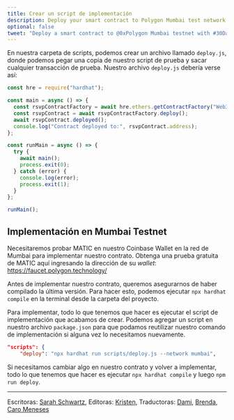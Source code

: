 ```yaml
---
title: Crear un script de implementación
description: Deploy your smart contract to Polygon Mumbai test network using Hardhat.
optional: false
tweet: "Deploy a smart contract to @0xPolygon Mumbai testnet with #30DaysofWeb3 @womenbuildweb3 💪"
---
```


En nuestra carpeta de scripts, podemos crear un archivo llamado `deploy.js`, donde podemos pegar una copia de nuestro script de prueba y sacar cualquier transacción de prueba. Nuestro archivo `deploy.js` debería verse así:

```javascript
const hre = require("hardhat");

const main = async () => {
  const rsvpContractFactory = await hre.ethers.getContractFactory("Web3RSVP");
  const rsvpContract = await rsvpContractFactory.deploy();
  await rsvpContract.deployed();
  console.log("Contract deployed to:", rsvpContract.address);
};

const runMain = async () => {
  try {
    await main();
    process.exit(0);
  } catch (error) {
    console.log(error);
    process.exit(1);
  }
};

runMain();
```

## Implementación en Mumbai Testnet

Necesitaremos probar MATIC en nuestro Coinbase Wallet en la red de Mumbai para implementar nuestro contrato. Obtenga una prueba gratuita de MATIC aquí ingresando la dirección de su _wallet_: https://faucet.polygon.technology/

Antes de implementar nuestro contrato, queremos asegurarnos de haber compilado la última versión. Para hacer esto, podemos ejecutar `npx hardhat compile` en la terminal desde la carpeta del proyecto.

Para implementar, todo lo que tenemos que hacer es ejecutar el script de implementación que acabamos de crear. Podemos agregar un script en nuestro archivo `package.json` para que podamos reutilizar nuestro comando de implementación si alguna vez lo necesitamos nuevamente.

```json
"scripts": {
    "deploy": "npx hardhat run scripts/deploy.js --network mumbai",

```

Si necesitamos cambiar algo en nuestro contrato y volver a implementar, todo lo que tenemos que hacer es ejecutar `npx hardhat compile` y luego `npm run deploy`.

---

Escritoras: [Sarah Schwartz](https://twitter.com/schwartzswartz),
Editoras: [Kristen](https://twitter.com/cuddleofdeath),
Traductoras: [Dami](https://twitter.com/dakitidami), [Brenda](https://twitter.com/engineerbrenda), [Caro Meneses](https://twitter.com/carmedinat)
